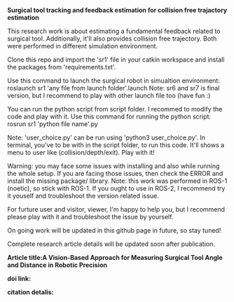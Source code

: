 **Surgical tool tracking and feedback estimation for collision free trajactory estimation**

This research work is about estimating a fundamental feedback related to surgical tool.
Additionally, it'll also provides collision free trajectory.
Both were performed in different simulation environment.

Clone this repo and import the 'sr1' file in your catkin workspace and install the packages from 'requirements.txt'.

Use this command to launch the surgical robot in simualtion environment: roslaunch sr1 'any file from launch folder'.launch
Note: sr6 and sr7 is final version, but I recommend to play with other launch file too (have fun :)

You can run the python script from script folder.
I recommed to modify the code and play with it.
Use this command for running the python script: rosrun sr1 'python file name'.py

Note: 'user_choice.py' can be run using 'python3 user_choice.py'. In terminal, you've to be with in the script folder,
to run this code. It'll shows a menu to user like (collision/depth/exit). Play with it! 

Warning: you may face some issues with installing and also while running the whole setup.
If you are facing those issues, then check the ERROR and install the missing package/ library.
Note: this work was performed in ROS-1 (noetic), so stick with ROS-1.
If you ought to use in ROS-2, I recommend try it youself and troubleshoot the version related issue.

For furture user and visitor, viewer,
I'm happy to help you, but I recommend please play with it and troubleshoot the issue by yourself.

On going work will be updated in this github page in future, so stay tuned! 

Complete research article details will be updated soon after publication.

**Article title:A Vision-Based Approach for Measuring Surgical Tool Angle and Distance in Robotic Precision**

**doi link:**

**citation detalis:**
